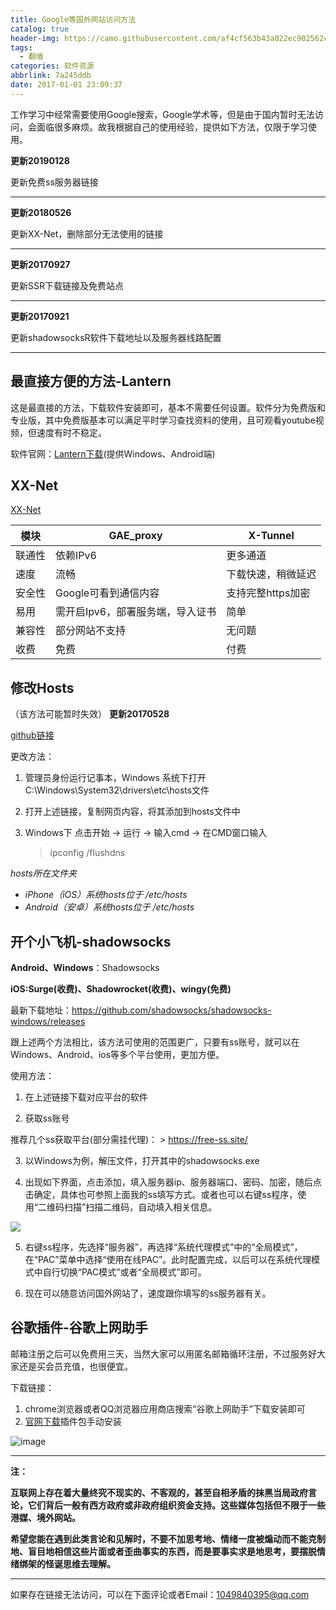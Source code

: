 ```yaml
---
title: Google等国外网站访问方法
catalog: true
header-img: https://camo.githubusercontent.com/af4cf563b43a022ec902562c91c26521d2ed9dbb/68747470733a2f2f7777772e676f6f676c652e636f6d2f6c6f676f732f646f6f646c65732f323031362f686f6c69646179732d323031362d6461792d332d736f75746865726e2d68656d697370686572652d353138353031313932393035353233322d687032782e676966
tags:
  - 翻墙
categories: 软件资源
abbrlink: 7a245ddb
date: 2017-01-01 23:09:37
---
```



工作学习中经常需要使用Google搜索，Google学术等，但是由于国内暂时无法访问，会面临很多麻烦。故我根据自己的使用经验，提供如下方法，仅限于学习使用。

<!-- more -->
**更新20190128**

更新免费ss服务器链接
* * *
**更新20180526**

更新XX-Net，删除部分无法使用的链接
* * *
**更新20170927**

更新SSR下载链接及免费站点
* * *
**更新20170921**

更新shadowsocksR软件下载地址以及服务器线路配置
* * *

## 最直接方便的方法-Lantern

这是最直接的方法，下载软件安装即可，基本不需要任何设置。软件分为免费版和专业版，其中免费版基本可以满足平时学习查找资料的使用，且可观看youtube视频，但速度有时不稳定。

软件官网：[Lantern下载](https://getlantern.org/)(提供Windows、Android端)

## XX-Net

[XX-Net](https://github.com/XX-net/XX-Net)

| 模块 |	GAE_proxy	| X-Tunnel |
| ---------- | --- | --- |
| 联通性	| 依赖IPv6	| 更多通道 |
| 速度	| 流畅	|下载快速，稍微延迟 |
| 安全性	| Google可看到通信内容	| 支持完整https加密 |
| 易用	| 需开启Ipv6，部署服务端，导入证书	| 简单 |
| 兼容性	| 部分网站不支持	| 无问题 |
| 收费	| 免费	| 付费 |

## 修改Hosts
（该方法可能暂时失效）
**更新20170528**

[github链接](https://github.com/googlehosts/hosts)

更改方法：
1. 管理员身份运行记事本，Windows 系统下打开C:\Windows\System32\drivers\etc\hosts文件
2. 打开上述链接，复制网页内容，将其添加到hosts文件中
3. Windows下 点击开始 -> 运行 -> 输入cmd -> 在CMD窗口输入

	> ipconfig /flushdns

*hosts所在文件夹*

- *iPhone（iOS）系统hosts位于 /etc/hosts*
- *Android（安卓）系统hosts位于 /etc/hosts*

## 开个小飞机-shadowsocks
**Android、Windows**：Shadowsocks

**iOS:Surge(收费)、Shadowrocket(收费)、wingy(免费)**

最新下载地址：https://github.com/shadowsocks/shadowsocks-windows/releases


跟上述两个方法相比，该方法可使用的范围更广，只要有ss账号，就可以在Windows、Android、ios等多个平台使用，更加方便。


使用方法：

1. 在上述链接下载对应平台的软件

2. 获取ss账号

  推荐几个ss获取平台(部分需挂代理)：
    > https://free-ss.site/

3. 以Windows为例，解压文件，打开其中的shadowsocks.exe

4. 出现如下界面，点击添加，填入服务器ip、服务器端口、密码、加密，随后点击确定，具体也可参照上面我的ss填写方式。或者也可以右键ss程序，使用“二维码扫描”扫描二维码，自动填入相关信息。

  ![](https://ww1.sinaimg.cn/large/007i4MEmgy1fzmj8d6rwkj30ct0d73z8.jpg)

5. 右键ss程序，先选择“服务器”，再选择“系统代理模式”中的“全局模式”，在“PAC”菜单中选择“使用在线PAC”。此时配置完成，以后可以在系统代理模式中自行切换“PAC模式”或者“全局模式”即可。

6. 现在可以随意访问国外网站了，速度跟你填写的ss服务器有关。

## 谷歌插件-谷歌上网助手

邮箱注册之后可以免费用三天，当然大家可以用匿名邮箱循环注册，不过服务好大家还是买会员充值，也很便宜。

下载链接：

1. chrome浏览器或者QQ浏览器应用商店搜索“谷歌上网助手”下载安装即可
2. [官网下载](http://googlehelper.net/)插件包手动安装

![image](http://wx2.sinaimg.cn/large/6e529308gy1froysah7e6j207m094q38.jpg)

----------

**注：**

**互联网上存在着大量终究不现实的、不客观的，甚至自相矛盾的抹黑当局政府言论，它们背后一般有西方政府或非政府组织资金支持。这些媒体包括但不限于一些港媒、境外网站。**

**希望您能在遇到此类言论和见解时，不要不加思考地、情绪一度被煽动而不能克制地、盲目地相信这些片面或者歪曲事实的东西，而是要事实求是地思考，要摆脱情绪绑架的怪诞思维去理解。**

------

如果存在链接无法访问，可以在下面评论或者Email：1049840395@qq.com